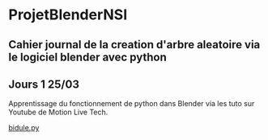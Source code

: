 # ProjetBlenderNSI

## Cahier journal de la creation d'arbre aleatoire via le logiciel blender avec python

## Jours 1 25/03
Apprentissage du fonctionnement de python dans Blender via les tuto sur Youtube de Motion Live Tech.

[bidule.py](bidule.py)

